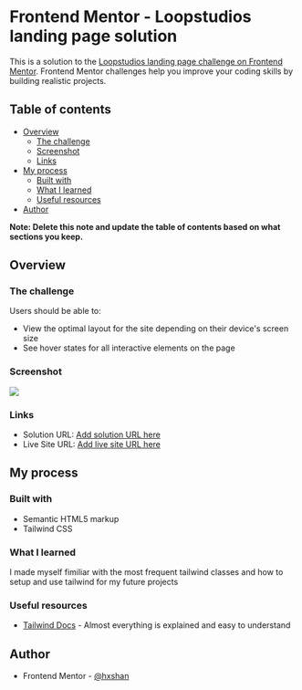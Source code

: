 # Frontend Mentor - Loopstudios landing page solution

This is a solution to the [Loopstudios landing page challenge on Frontend Mentor](https://www.frontendmentor.io/challenges/loopstudios-landing-page-N88J5Onjw). Frontend Mentor challenges help you improve your coding skills by building realistic projects. 

## Table of contents

- [Overview](#overview)
  - [The challenge](#the-challenge)
  - [Screenshot](#screenshot)
  - [Links](#links)
- [My process](#my-process)
  - [Built with](#built-with)
  - [What I learned](#what-i-learned)
  - [Useful resources](#useful-resources)
- [Author](#author)


**Note: Delete this note and update the table of contents based on what sections you keep.**

## Overview

### The challenge

Users should be able to:

- View the optimal layout for the site depending on their device's screen size
- See hover states for all interactive elements on the page

### Screenshot

![](./screenshot.jpg)

### Links

- Solution URL: [Add solution URL here](https://github.com/hxshan/LoopStudios-Landing-Page)
- Live Site URL: [Add live site URL here](https://loop-landing-page.netlify.app/)

## My process

### Built with

- Semantic HTML5 markup
- Tailwind CSS

### What I learned

I made myself fimiliar with the most frequent tailwind classes and how to setup and use tailwind for my future projects

### Useful resources

- [Tailwind Docs](https://tailwindcss.com/docs/installation) - Almost everything is explained and easy to understand 

## Author
- Frontend Mentor - [@hxshan](https://www.frontendmentor.io/profile/hxshan)
